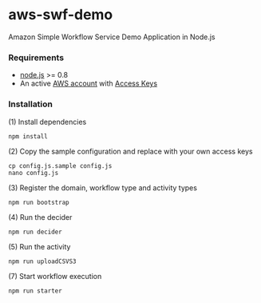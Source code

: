 # aws-swf-demo
Amazon Simple Workflow Service Demo Application in Node.js

### Requirements
 * [node.js](http://nodejs.org/) >= 0.8
 * An active [AWS account](http://aws.amazon.com/) with [Access Keys](http://docs.amazonwebservices.com/AWSSecurityCredentials/1.0/AboutAWSCredentials.html#AccessKeys)

### Installation

(1) Install dependencies
```
npm install
```
(2) Copy the sample configuration and replace with your own access keys
```
cp config.js.sample config.js
nano config.js
```
(3) Register the domain, workflow type and activity types
```
npm run bootstrap
```
(4) Run the decider
```
npm run decider
```
(5) Run the activity
```
npm run uploadCSVS3
```

(7) Start workflow execution
```
npm run starter
```
